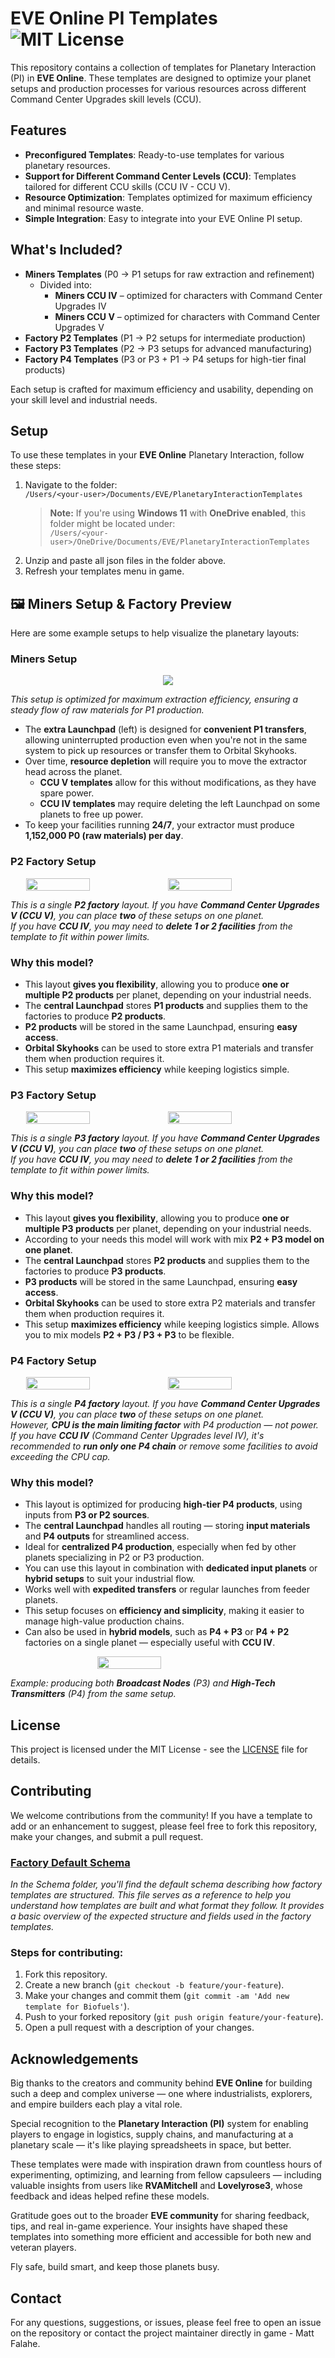 # EVE Online PI Templates ![MIT License](https://img.shields.io/badge/license-MIT-blue.svg)

This repository contains a collection of templates for Planetary Interaction (PI) in **EVE Online**. These templates are designed to optimize your planet setups and production processes for various resources across different Command Center Upgrades skill levels (CCU).

## Features

- **Preconfigured Templates**: Ready-to-use templates for various planetary resources.
- **Support for Different Command Center Levels (CCU)**: Templates tailored for different CCU skills (CCU IV - CCU V).
- **Resource Optimization**: Templates optimized for maximum efficiency and minimal resource waste.
- **Simple Integration**: Easy to integrate into your EVE Online PI setup.

## What's Included?

- **Miners Templates** (P0 → P1 setups for raw extraction and refinement)  
  - Divided into:
    - **Miners CCU IV** – optimized for characters with Command Center Upgrades IV  
    - **Miners CCU V** – optimized for characters with Command Center Upgrades V  
- **Factory P2 Templates** (P1 → P2 setups for intermediate production)
- **Factory P3 Templates** (P2 → P3 setups for advanced manufacturing)
- **Factory P4 Templates** (P3 or P3 + P1 → P4 setups for high-tier final products)

Each setup is crafted for maximum efficiency and usability, depending on your skill level and industrial needs.

## Setup

To use these templates in your **EVE Online** Planetary Interaction, follow these steps:

1. Navigate to the folder:  
   `/Users/<your-user>/Documents/EVE/PlanetaryInteractionTemplates`  
   > **Note:** If you're using **Windows 11** with **OneDrive enabled**, this folder might be located under:  
   `/Users/<your-user>/OneDrive/Documents/EVE/PlanetaryInteractionTemplates`
2. Unzip and paste all json files in the folder above.
3. Refresh your templates menu in game.

## 🖼️ Miners Setup & Factory Preview
Here are some example setups to help visualize the planetary layouts:

### **Miners Setup**

<div style="display: flex; justify-content: center; align-items: flex-start;">
    <img src="Templates/images/Miners_setup_preview.png" style="height: auto; width: auto;">
</div>

*This setup is optimized for maximum extraction efficiency, ensuring a steady flow of raw materials for P1 production.*  

- The **extra Launchpad** (left) is designed for **convenient P1 transfers**, allowing uninterrupted production even when you're not in the same system to pick up resources or transfer them to Orbital Skyhooks.  
- Over time, **resource depletion** will require you to move the extractor head across the planet.  
  - **CCU V templates** allow for this without modifications, as they have spare power.  
  - **CCU IV templates** may require deleting the left Launchpad on some planets to free up power.  
- To keep your facilities running **24/7**, your extractor must produce **1,152,000 P0 (raw materials) per day**.  

### P2 Factory Setup  

<div style="display: flex; justify-content: center; align-items: flex-start;">
    <img id="img1" src="Templates/images/1_x_P2_Factory_preview.png" style="width: 45%; height: auto;">
    <img id="img2" src="Templates/images/2_x_P2_Factory_preview.png" style="width: 45%; height: auto;">
</div>

*This is a single **P2 factory** layout. If you have **Command Center Upgrades V (CCU V)**, you can place **two** of these setups on one planet.  
If you have **CCU IV**, you may need to **delete 1 or 2 facilities** from the template to fit within power limits.*  

### **Why this model?**  
- This layout **gives you flexibility**, allowing you to produce **one or multiple P2 products** per planet, depending on your industrial needs.  
- The **central Launchpad** stores **P1 products** and supplies them to the factories to produce **P2 products**.  
- **P2 products** will be stored in the same Launchpad, ensuring **easy access**.  
- **Orbital Skyhooks** can be used to store extra P1 materials and transfer them when production requires it.  
- This setup **maximizes efficiency** while keeping logistics simple.

### P3 Factory Setup  

<div style="display: flex; justify-content: center; align-items: flex-start;">
    <img id="img1" src="Templates/images/1_x_P3_Factory_preview.png" style="width: 45%; height: auto;">
    <img id="img2" src="Templates/images/2_x_P3_Factory_preview.png" style="width: 45%; height: auto;">
</div>

*This is a single **P3 factory** layout. If you have **Command Center Upgrades V (CCU V)**, you can place **two** of these setups on one planet.  
If you have **CCU IV**, you may need to **delete 1 or 2 facilities** from the template to fit within power limits.*  

### **Why this model?**  
- This layout **gives you flexibility**, allowing you to produce **one or multiple P3 products** per planet, depending on your industrial needs.
- According to your needs this model will work with mix **P2 + P3 model on one planet**.   
- The **central Launchpad** stores **P2 products** and supplies them to the factories to produce **P3 products**.  
- **P3 products** will be stored in the same Launchpad, ensuring **easy access**.  
- **Orbital Skyhooks** can be used to store extra P2 materials and transfer them when production requires it.  
- This setup **maximizes efficiency** while keeping logistics simple. Allows you to mix models **P2 + P3 / P3 + P3** to be flexible.

### P4 Factory Setup  

<div style="display: flex; justify-content: center; align-items: flex-start;">
    <img id="img1" src="Templates/images/1_x_P4_Factory_preview.png" style="width: 45%; height: auto;">
    <img id="img2" src="Templates/images/2_x_P4_Factory_preview.png" style="width: 45%; height: auto;">
</div>

*This is a single **P4 factory** layout. If you have **Command Center Upgrades V (CCU V)**, you can place **two** of these setups on one planet.  
However, **CPU is the main limiting factor** with P4 production — not power.  
If you have **CCU IV** (Command Center Upgrades level IV), it's recommended to **run only one P4 chain** or remove some facilities to avoid exceeding the CPU cap.*  

### **Why this model?**  
- This layout is optimized for producing **high-tier P4 products**, using inputs from **P3 or P2 sources**.  
- The **central Launchpad** handles all routing — storing **input materials** and **P4 outputs** for streamlined access.  
- Ideal for **centralized P4 production**, especially when fed by other planets specializing in P2 or P3 production.  
- You can use this layout in combination with **dedicated input planets** or **hybrid setups** to suit your industrial flow.  
- Works well with **expedited transfers** or regular launches from feeder planets.  
- This setup focuses on **efficiency and simplicity**, making it easier to manage high-value production chains.  
- Can also be used in **hybrid models**, such as **P4 + P3** or **P4 + P2** factories on a single planet — especially useful with **CCU IV**.  
<div style="display: flex; justify-content: center; align-items: flex-start;">
    <img id="img1" src="Templates/images/1_x_P4_+_1_x_P3_Hybrid_Factory_preview.png" style="width: 45%; height: auto;">
</div>

  *Example: producing both **Broadcast Nodes** (P3) and **High-Tech Transmitters** (P4) from the same setup.*

## License

This project is licensed under the MIT License - see the [LICENSE](LICENSE) file for details.

## Contributing

We welcome contributions from the community! If you have a template to add or an enhancement to suggest, please feel free to fork this repository, make your changes, and submit a pull request.

### [Factory Default Schema](https://github.com/MattFalahe/EVE-PI-Templates/blob/dev/Templates/Schema/Default%20Schema%20for%20Factory.json)

*In the Schema folder, you'll find the default schema describing how factory templates are structured. This file serves as a reference to help you understand how templates are built and what format they follow. It provides a basic overview of the expected structure and fields used in the factory templates.*

### Steps for contributing:

1. Fork this repository.
2. Create a new branch (`git checkout -b feature/your-feature`).
3. Make your changes and commit them (`git commit -am 'Add new template for Biofuels'`).
4. Push to your forked repository (`git push origin feature/your-feature`).
5. Open a pull request with a description of your changes.

## Acknowledgements

Big thanks to the creators and community behind **EVE Online** for building such a deep and complex universe — one where industrialists, explorers, and empire builders each play a vital role.

Special recognition to the **Planetary Interaction (PI)** system for enabling players to engage in logistics, supply chains, and manufacturing at a planetary scale — it's like playing spreadsheets in space, but better.

These templates were made with inspiration drawn from countless hours of experimenting, optimizing, and learning from fellow capsuleers — including valuable insights from users like **RVAMitchell** and **Lovelyrose3**, whose feedback and ideas helped refine these models.

Gratitude goes out to the broader **EVE community** for sharing feedback, tips, and real in-game experience. Your insights have shaped these templates into something more efficient and accessible for both new and veteran players.

Fly safe, build smart, and keep those planets busy.

## Contact

For any questions, suggestions, or issues, please feel free to open an issue on the repository or contact the project maintainer directly in game - Matt Falahe.

